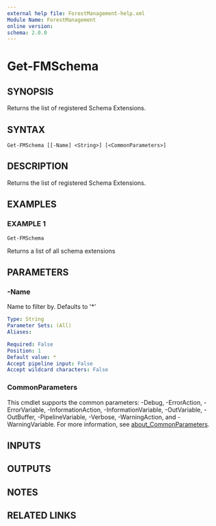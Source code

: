 ```yaml
---
external help file: ForestManagement-help.xml
Module Name: ForestManagement
online version:
schema: 2.0.0
---
```


# Get-FMSchema

## SYNOPSIS
Returns the list of registered Schema Extensions.

## SYNTAX

```
Get-FMSchema [[-Name] <String>] [<CommonParameters>]
```

## DESCRIPTION
Returns the list of registered Schema Extensions.

## EXAMPLES

### EXAMPLE 1
```
Get-FMSchema
```

Returns a list of all schema extensions

## PARAMETERS

### -Name
Name to filter by.
Defaults to '*'

```yaml
Type: String
Parameter Sets: (All)
Aliases:

Required: False
Position: 1
Default value: *
Accept pipeline input: False
Accept wildcard characters: False
```

### CommonParameters
This cmdlet supports the common parameters: -Debug, -ErrorAction, -ErrorVariable, -InformationAction, -InformationVariable, -OutVariable, -OutBuffer, -PipelineVariable, -Verbose, -WarningAction, and -WarningVariable. For more information, see [about_CommonParameters](http://go.microsoft.com/fwlink/?LinkID=113216).

## INPUTS

## OUTPUTS

## NOTES

## RELATED LINKS
